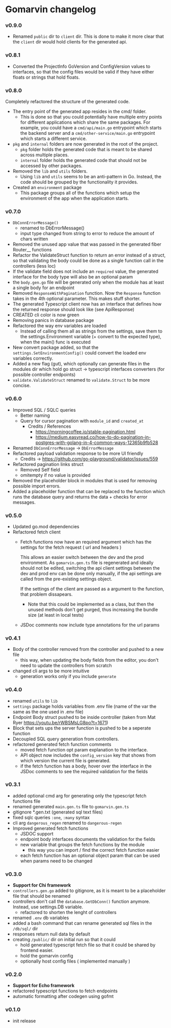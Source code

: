 # Gomarvin changelog

### v0.9.0

- Renamed `public` dir to `client` dir. This is done to make it more clear that the `client` dir would hold clients for the generated api.

### v0.8.1

- Converted the ProjectInfo GoVersion and ConfigVersion values to interfaces, so that the config files would be valid if they have either floats or strings that hold floats.

### v0.8.0

Completely refactored the structure of the generated code.

- The entry point of the generated app resides in the cmd/ folder.
  - This is done so that you could potentially have multiple entry points for different applications which share the same packages. For example, you could have a `cmd/api/main.go` entrypoint which starts the backend server and a `cmd/other-service/main.go` entrypoint which starts a different service. 
- `pkg` and `internal` folders are now generated in the root of the project.
  - `pkg` folder holds the generated code that is meant to be shared across multiple places.
  - `internal` folder holds the generated code that should not be accessed by other packages.
- Removed the `lib` and `utils` folders.
  - Using `lib` and `utils` seems to be an anti-pattern in Go. Instead, the code should be grouped by the functionality it provides.
- Created an `environment` package
  - This package groups all of the functions which setup the environment of the app when the application starts.


### v0.7.0

- `DbConnErrorMessage()`
  - renamed to DbErrorMessage()
  - input type changed from string to error to reduce the amount of chars written
- Removed the unused app value that was passed in the generated fiber Router__ functions
- Refactor the ValidateStruct function to return an error instead of a struct, so that validating the body could be done as a single function call in the controllers (less loc)
- If the validate field does not include an `required` value, the generated interface for the body type will also be an optional param
- the `body.gen.go` file will be generated only when the module has at least a single body for an endpoint
- Removed `ResponseWithPagination` function. Now the `Response` function takes in the 4th optional parameter. This makes stuff shorter.
- The generated Typescript client now has an interface that defines how the returned response should look like (see ApiResponse)
- CREATED cli color is now green
- Removing panics in database package
- Refactored the way env variables are loaded 
  - Instead of calling them all as strings from the settings, save them to the settings.Environment variable (+ convert to the expected type), when the main() func is executed
- New convert package added, so that the `settings.SetEnvironmentConfig()` could convert the loaded env variables correctly.
- Added a new flag (gut), which optionally can generate files in the modules dir which hold go struct -> typescript interfaces converters (for possible controller endpoints)
- `validate.ValidateStruct` renamed to `validate.Struct` to be more concise.


### v0.6.0

- Improved SQL / SQLC queries
  - Better naming
  - Query for cursor pagination with `module_id` and `created_at`
    - Credits / References
      - https://morningcoffee.io/stable-pagination.html
      - https://medium.easyread.co/how-to-do-pagination-in-postgres-with-golang-in-4-common-ways-12365b9fb528
- Renamed `DbConnErrorMessage` -> `DbErrorMessage`
- Refactored payload validation response to be more UI friendly
  - Credits -> https://github.com/go-playground/validator/issues/559
- Refactored pagination links struct
  - Removed Self field
  - omitempty if no value is provided
- Removed the placeholder block in modules that is used for removing possible import errors.
- Added a placeholder function that can be replaced to the function which runs the database query and returns the data + checks for error messages.


### v0.5.0

- Updated go.mod dependencies
- Refactored fetch client
  - Fetch functions now have an required argument which has the settings for the fetch request ( url and headers )

    This allows an easier switch between the dev and the prod environment. As `gomarvin.gen.ts` file is regenerated and ideally should not be edited, switching the api client settings between the dev and prod env can be done only manually, if the api settings are called from the pre-existing settings object. 
    
    If the settings of the client are passed as a argument to the function, that problem dissapears.

    - Note that this could be implemented as a class, but then the unused methods don't get purged, thus increasing the bundle size (at least in local tests)

  - JSDoc comments now include type annotations for the url params


### v0.4.1

- Body of the controller removed from the controller and pushed to a new file
  - this way, when updating the body fields from the editor, you don't need to update the controllers from scratch
- changed cli args to be more intuitive
  - generation works only if you include `generate`

### v0.4.0

- renamed `utils` to `lib`
- `settings` package holds variables from .env file (name of the var the same as the one used in .env file)
- Endpoint Body struct pushed to be inside controller (taken from Mat Ryer https://youtu.be/rWBSMsLG8po?t=1671)
- Block that sets ups the server function is pushed to be a seperate function
- Decoupled SQL query generation from controllers.
- refactored generated fetch function comments
  - moved fetch function opt param explanation to the interface.
  - API object now includes the `config_version` key that shows from
    which version the current file is generated.
  - if the fetch function has a body, hover over the interface in the JSDoc comments to see the required validation for the fields

### v0.3.1

- added optional cmd arg for generating only the typescript fetch functions file
- renamed generated `main.gen.ts` file to `gomarvin.gen.ts`
- gitignore \*.gen.txt (generated sql text files)
- fixed sqlc queries `:one`, `:many` syntax
- cli arg `dangerous_regen` renamed to `dangerous-regen`
- Improved generated fetch functions
  - JSDOC support
  - endpoint body interfaces documents the validation for the fields
  - new variable that groups the fetch functions by the module
    - this way you can import / find the correct fetch function easier
  - each fetch function has an optional object param that can be used when params need to be changed

### v0.3.0

- **Support for Chi framework**
- `controllers.gen.go` added to gitignore, as it is meant to be a placeholder file that should be renamed
- controllers don't call the `database.GetDbConn()` function anymore. Instead, use settings.DB variable.
  - refactored to shorten the lenght of controllers
- renamed `.env` db variables
- added a bash command that can rename generated sql files in the `/db/sql/` dir
- responses return null data by default
- creating `/public/` dir on initial run so that it could
  - hold generated typescript fetch file so that it could be shared by frontend easier.
  - hold the gomarvin config
  - optionally host config files ( implemented manually )

### v0.2.0

- **Support for Echo framework**
- refactored typescript functions to fetch endpoints
- automatic formatting after codegen using gofmt

### v0.1.0

- init release
